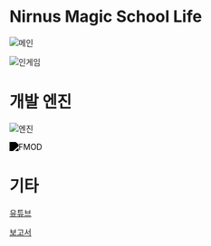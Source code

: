 # Nirnus Magic School Life

![메인](https://www.dalae37.com/project/nirnusmagicschoollife/resource/image/nirnusmagicschoollife.webp)

![인게임](https://www.dalae37.com/project/nirnusmagicschoollife/resource/image/nirnusmagicschoollife_ingame.webp)

# 개발 엔진

![엔진](https://www.dalae37.com/project/resource/image/ZeroEngine.webp)

<img src="https://www.fmod.com/assets/fmod-logo.svg" title="FMOD" style="filter:brightness(0);"/>

# 기타

[유튜브](https://youtu.be/OZJGQs3KwNk)

[보고서]()

